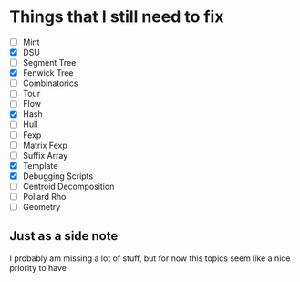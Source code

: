 # Things that I still need to fix

- [ ] Mint
- [X] DSU
- [ ] Segment Tree
- [X] Fenwick Tree
- [ ] Combinatorics
- [ ] Tour
- [ ] Flow
- [X] Hash
- [ ] Hull
- [ ] Fexp
- [ ] Matrix Fexp
- [ ] Suffix Array
- [X] Template
- [X] Debugging Scripts
- [ ] Centroid Decomposition
- [ ] Pollard Rho
- [ ] Geometry

## Just as a side note
I probably am missing a lot of stuff, but for now this topics seem like a nice priority to have